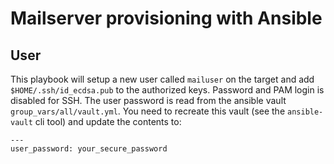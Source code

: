 # Mailserver provisioning with Ansible

## User

This playbook will setup a new user called `mailuser` on the target and add `$HOME/.ssh/id_ecdsa.pub` to the authorized keys. Password and PAM login is disabled for SSH.
The user password is read from the ansible vault `group_vars/all/vault.yml`. You need to recreate this vault (see the `ansible-vault` cli tool) and update the contents to:
```
---
user_password: your_secure_password
```
